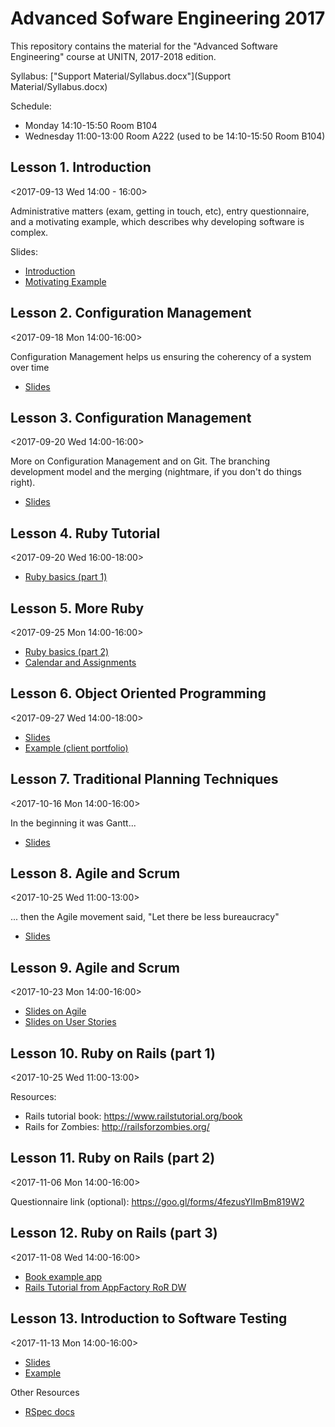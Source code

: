 # Advanced Sofware Engineering 2017

This repository contains the material for the "Advanced Software
Engineering" course at UNITN, 2017-2018 edition.

Syllabus: ["Support Material/Syllabus.docx"](Support Material/Syllabus.docx)

Schedule:

  - Monday 14:10-15:50 Room B104
  - Wednesday 11:00-13:00 Room A222 (used to be 14:10-15:50 Room B104)

## Lesson 1. Introduction

  <2017-09-13 Wed 14:00 - 16:00>

  Administrative matters (exam, getting in touch, etc), entry
  questionnaire, and a motivating example, which describes why
  developing software is complex.

  Slides:

  - [Introduction](Slides/01-Introduction-2017.odp)
  - [Motivating Example](Slides/02-MotivatingExample.odp)

## Lesson 2. Configuration Management

  <2017-09-18 Mon 14:00-16:00>

  Configuration Management helps us ensuring the coherency of a system
  over time

  - [Slides](Slides/03-ConfigurationManagement.odp)

## Lesson 3. Configuration Management

  <2017-09-20 Wed 14:00-16:00>

  More on Configuration Management and on Git.  The branching
  development model and the merging (nightmare, if you don't do things
  right).

  - [Slides](Slides/04-Git.odp)

## Lesson 4. Ruby Tutorial

  <2017-09-20 Wed 16:00-18:00>

  - [Ruby basics (part 1)](Tutorials/01_ruby_basics_1.md)

## Lesson 5. More Ruby

  <2017-09-25 Mon 14:00-16:00>

  - [Ruby basics (part 2)](Tutorials/01_ruby_basics_2.md)
  - [Calendar and Assignments](Teams/assignment.org)

## Lesson 6. Object Oriented Programming

  <2017-09-27 Wed 14:00-18:00>

  - [Slides](Slides/05-StructuredProgramming.odp)
  - [Example (client portfolio)](Examples/client_portfolio)

## Lesson 7. Traditional Planning Techniques

  <2017-10-16 Mon 14:00-16:00>

  In the beginning it was Gantt...

  - [Slides](Slides/06-TraditionalPlanning.odp)

## Lesson 8. Agile and Scrum

  <2017-10-25 Wed 11:00-13:00>

  ... then the Agile movement said, "Let there be less bureaucracy"

  - [Slides](Slides/07-AgileAndScrum.odp)

## Lesson 9. Agile and Scrum

  <2017-10-23 Mon 14:00-16:00>

  - [Slides on Agile](Slides/07-AgileAndScrum.odp)
  - [Slides on User Stories](Slides/08-UserStories.odp)

## Lesson 10. Ruby on Rails (part 1)

  <2017-10-25 Wed 11:00-13:00>

  Resources:
  - Rails tutorial book: https://www.railstutorial.org/book
  - Rails for Zombies: http://railsforzombies.org/

## Lesson 11. Ruby on Rails (part 2)

  <2017-11-06 Mon 14:00-16:00>

  Questionnaire link (optional): https://goo.gl/forms/4fezusYlImBm819W2

## Lesson 12. Ruby on Rails (part 3)

  <2017-11-08 Wed 14:00-16:00>

  - [Book example app](Examples/book_example_app)
  - [Rails Tutorial from AppFactory RoR DW](https://ict4g.github.io/appfactory-ror-dw/guides/incident-reporter_pt1.html)

## Lesson 13. Introduction to Software Testing

  <2017-11-13 Mon 14:00-16:00>

  - [Slides](Slides/09-Testing.pdf)
  - [Example](Examples/testing)

  Other Resources

  - [RSpec docs](https://relishapp.com/rspec)
